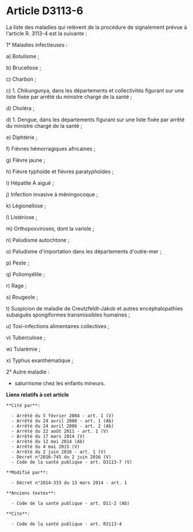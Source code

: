 # Article D3113-6

La liste des maladies qui relèvent de la procédure de signalement prévue à l'article R. 3113-4 est la suivante : 

1° Maladies infectieuses : 

a) Botulisme ; 

b) Brucellose ; 

c) Charbon ; 

c) 1. Chikungunya, dans les départements et collectivités figurant sur une liste fixée par arrêté du ministre chargé de la
santé ; 

d) Choléra ; 

d) 1. Dengue, dans les départements figurant sur une liste fixée par arrêté du ministre chargé de la santé ; 

e) Diphtérie ; 

f) Fièvres hémorragiques africaines ; 

g) Fièvre jaune ; 

h) Fièvre typhoïde et fièvres paratyphoïdes ; 

i) Hépatite A aiguë ; 

j) Infection invasive à méningocoque ; 

k) Légionellose ; 

l) Listériose ; 

m) Orthopoxviroses, dont la variole ; 

n) Paludisme autochtone ; 

o) Paludisme d'importation dans les départements d'outre-mer ; 

p) Peste ; 

q) Poliomyélite ; 

r) Rage ; 

s) Rougeole ; 

t) Suspicion de maladie de Creutzfeldt-Jakob et autres encéphalopathies subaiguës spongiformes transmissibles humaines ; 

u) Toxi-infections alimentaires collectives ; 

v) Tuberculose ; 

w) Tularémie ; 

x) Typhus exanthématique ; 

2° Autre maladie :

- saturnisme chez les enfants mineurs.

**Liens relatifs à cet article**

	**Cité par**:

	  - Arrêté du 5 février 2004 - art. 1 (V)
	  - Arrêté du 24 avril 2006 - art. 1 (Ab)
	  - Arrêté du 24 avril 2006 - art. 2 (Ab)
	  - Arrêté du 22 août 2011 - art. 1 (V)
	  - Arrêté du 17 mars 2014 (V)
	  - Arrêté du 12 mai 2014 (Ab)
	  - Arrêté du 4 mai 2015 (V)
	  - Arrêté du 2 juin 2016 - art. 1 (V)
	  - Décret n°2016-745 du 2 juin 2016 (V)
	  - Code de la santé publique - art. D3113-7 (V)

	**Modifié par**:

	  - Décret n°2014-333 du 13 mars 2014 - art. 1

	**Anciens textes**:

	  - Code de la santé publique - art. D11-2 (Ab)

	**Cite**:

	  - Code de la santé publique - art. R3113-4
